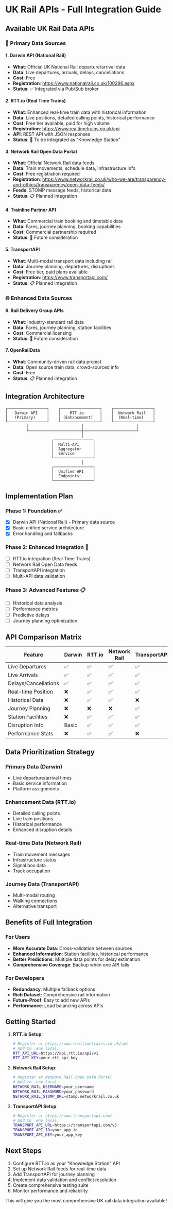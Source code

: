 # UK Rail APIs - Full Integration Guide

## Available UK Rail Data APIs

### 🚂 Primary Data Sources

#### 1. Darwin API (National Rail)

- **What**: Official UK National Rail departure/arrival data
- **Data**: Live departures, arrivals, delays, cancellations
- **Cost**: Free
- **Registration**: https://www.nationalrail.co.uk/100296.aspx
- **Status**: ✅ Integrated via Pub/Sub broker

#### 2. RTT.io (Real Time Trains)

- **What**: Enhanced real-time train data with historical information
- **Data**: Live positions, detailed calling points, historical performance
- **Cost**: Free tier available, paid for high volume
- **Registration**: https://www.realtimetrains.co.uk/api
- **API**: REST API with JSON responses
- **Status**: 🔧 To be integrated as "Knowledge Station"

#### 3. Network Rail Open Data Portal

- **What**: Official Network Rail data feeds
- **Data**: Train movements, schedule data, infrastructure info
- **Cost**: Free registration required
- **Registration**: https://www.networkrail.co.uk/who-we-are/transparency-and-ethics/transparency/open-data-feeds/
- **Feeds**: STOMP message feeds, historical data
- **Status**: 📋 Planned integration

#### 4. Trainline Partner API

- **What**: Commercial train booking and timetable data
- **Data**: Fares, journey planning, booking capabilities
- **Cost**: Commercial partnership required
- **Status**: 🔮 Future consideration

#### 5. TransportAPI

- **What**: Multi-modal transport data including rail
- **Data**: Journey planning, departures, disruptions
- **Cost**: Free tier, paid plans available
- **Registration**: https://www.transportapi.com/
- **Status**: 📋 Planned integration

### 🌐 Enhanced Data Sources

#### 6. Rail Delivery Group APIs

- **What**: Industry-standard rail data
- **Data**: Fares, journey planning, station facilities
- **Cost**: Commercial licensing
- **Status**: 🔮 Future consideration

#### 7. OpenRailData

- **What**: Community-driven rail data project
- **Data**: Open source train data, crowd-sourced info
- **Cost**: Free
- **Status**: 📋 Planned integration

## Integration Architecture

```
┌─────────────────┐    ┌─────────────────┐    ┌─────────────────┐
│   Darwin API    │    │    RTT.io       │    │  Network Rail   │
│   (Primary)     │    │ (Enhancement)   │    │  (Real-time)    │
└─────────────────┘    └─────────────────┘    └─────────────────┘
         │                       │                       │
         └───────────────────────┼───────────────────────┘
                                 │
                    ┌─────────────────┐
                    │  Multi-API      │
                    │  Aggregator     │
                    │  Service        │
                    └─────────────────┘
                                 │
                    ┌─────────────────┐
                    │  Unified API    │
                    │  Endpoints      │
                    └─────────────────┘
```

## Implementation Plan

### Phase 1: Foundation ✅

- [x] Darwin API (National Rail) - Primary data source
- [x] Basic unified service architecture
- [x] Error handling and fallbacks

### Phase 2: Enhanced Integration 🔧

- [ ] RTT.io integration (Real Time Trains)
- [ ] Network Rail Open Data feeds
- [ ] TransportAPI integration
- [ ] Multi-API data validation

### Phase 3: Advanced Features 📋

- [ ] Historical data analysis
- [ ] Performance metrics
- [ ] Predictive delays
- [ ] Journey planning optimization

## API Comparison Matrix

| Feature              | Darwin | RTT.io | Network Rail | TransportAPI |
| -------------------- | ------ | ------ | ------------ | ------------ |
| Live Departures      | ✅     | ✅     | ✅           | ✅           |
| Live Arrivals        | ✅     | ✅     | ✅           | ✅           |
| Delays/Cancellations | ✅     | ✅     | ✅           | ✅           |
| Real-time Position   | ❌     | ✅     | ✅           | ✅           |
| Historical Data      | ❌     | ✅     | ✅           | ❌           |
| Journey Planning     | ❌     | ❌     | ❌           | ✅           |
| Station Facilities   | ❌     | ✅     | ✅           | ✅           |
| Disruption Info      | Basic  | ✅     | ✅           | ✅           |
| Performance Stats    | ❌     | ✅     | ✅           | ❌           |

## Data Prioritization Strategy

### Primary Data (Darwin)

- Live departure/arrival times
- Basic service information
- Platform assignments

### Enhancement Data (RTT.io)

- Detailed calling points
- Live train positions
- Historical performance
- Enhanced disruption details

### Real-time Data (Network Rail)

- Train movement messages
- Infrastructure status
- Signal box data
- Track occupation

### Journey Data (TransportAPI)

- Multi-modal routing
- Walking connections
- Alternative transport

## Benefits of Full Integration

### For Users

- **More Accurate Data**: Cross-validation between sources
- **Enhanced Information**: Station facilities, historical performance
- **Better Predictions**: Multiple data points for delay estimation
- **Comprehensive Coverage**: Backup when one API fails

### For Developers

- **Redundancy**: Multiple fallback options
- **Rich Dataset**: Comprehensive rail information
- **Future-Proof**: Easy to add new APIs
- **Performance**: Load balancing across APIs

## Getting Started

1. **RTT.io Setup**:

   ```bash
   # Register at https://www.realtimetrains.co.uk/api
   # Add to .env.local:
   RTT_API_URL=https://api.rtt.io/api/v1
   RTT_API_KEY=your_rtt_api_key
   ```

2. **Network Rail Setup**:

   ```bash
   # Register at Network Rail Open Data Portal
   # Add to .env.local:
   NETWORK_RAIL_USERNAME=your_username
   NETWORK_RAIL_PASSWORD=your_password
   NETWORK_RAIL_STOMP_URL=stomp.networkrail.co.uk
   ```

3. **TransportAPI Setup**:
   ```bash
   # Register at https://www.transportapi.com/
   # Add to .env.local:
   TRANSPORT_API_URL=https://transportapi.com/v3
   TRANSPORT_API_ID=your_app_id
   TRANSPORT_API_KEY=your_app_key
   ```

## Next Steps

1. Configure RTT.io as your "Knowledge Station" API
2. Set up Network Rail feeds for real-time data
3. Add TransportAPI for journey planning
4. Implement data validation and conflict resolution
5. Create comprehensive testing suite
6. Monitor performance and reliability

This will give you the most comprehensive UK rail data integration available!
